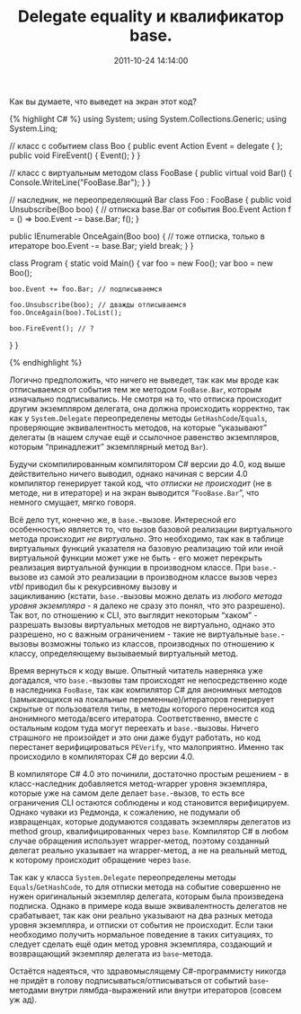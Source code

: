 ﻿---
layout: post
title: "Delegate equality и квалификатор base."
date: 2011-10-24 14:14:00
categories: 11860844787
tags: csharp clr .net delegate base
---
Как вы думаете, что выведет на экран этот код?

{% highlight C# %}
using System;
using System.Collections.Generic;
using System.Linq;

// класс с событием
class Boo {
  public event Action Event = delegate { };
  public void FireEvent() { Event(); }
}

// класс с виртуальным методом
class FooBase {
  public virtual void Bar() {
    Console.WriteLine("FooBase.Bar");
  }
}

// наследник, не переопределяющий Bar
class Foo : FooBase {
  public void Unsubscribe(Boo boo) {
    // отписка base.Bar от события Boo.Event
    Action f = () => boo.Event -= base.Bar;
    f();
  }

  public IEnumerable<int> OnceAgain(Boo boo) {
    // тоже отписка, только в итераторе
    boo.Event -= base.Bar;
    yield break;
  }
}

class Program {
  static void Main() {
    var foo = new Foo();
    var boo = new Boo();

    boo.Event += foo.Bar; // подписываемся

    foo.Unsubscribe(boo); // дважды отписываемся
    foo.OnceAgain(boo).ToList();

    boo.FireEvent(); // ?
  }
}

{% endhighlight %}

Логично предположить, что ничего не выведет, так как мы вроде как отписываемся от события тем же методом `FooBase.Bar`, которым изначально подписывались. Не смотря на то, что отписка происходит другим экземпляром делегата, она должна происходить корректно, так как у `System.Delegate` переопределены методы `GetHashCode`/`Equals`, проверяющие эквивалентность методов, на которые “указывают” делегаты (в нашем случае ещё и ссылочное равенство экземпляров, которым “принадлежит” экземплярный метод `Bar`).

Будучи скомпилированным компилятором C# версии до 4.0, код выше действительно ничего выводил, однако начиная с версии 4.0 компилятор генерирует такой код, что *отписки не происходит* (не в методе, ни в итераторе) и на экран выводится “`FooBase.Bar`”, что немного смущает, мягко говоря.

Всё дело тут, конечно же, в `base.`-вызове. Интересной его особенностью является то, что вызов базовой реализации виртуального метода происходит *не виртуально*. Это необходимо, так как в таблице виртуальных функций указателя на базовую реализацию той или иной виртуальной функции может уже не быть - его может перекрыть реализация виртуальной функции в производном классе. При `base.`-вызове из самой это реализации в производном классе вызов через *vtbl* приводил бы к рекурсивному вызову и зацикливанию (кстати, `base.`-вызовы можно делать из *любого метода уровня экземпляра* - я далеко не сразу это понял, что это разрешено). Так вот, по отношению к CLI, это выглядит некоторым “хаком” - разрешать вызовы виртуальных методов не виртуально, однако это разрешено, но с важным ограничением - такие не виртуальные `base.`-вызовы возможны только из классов, производных по отношению к классу, определяющему вызываемый виртуальный метод.

Время вернуться к коду выше. Опытный читатель наверняка уже догадался, что `base.`-вызовы там происходят не непосредственно коде в наследника `FooBase`, так как компилятор C# для анонимных методов (замыкающихся на локальные переменные)/итераторов генерирует скрытые от пользователя типы, в методы которого переносится код анонимного метода/всего итератора. Соответственно, вместе с остальным кодом туда могут переехать и `base.`-вызовы. Ничего страшного не произойдет и это они даже будут работать, но код перестанет верифицироваться `PEVerify`, что малоприятно. Именно так происходило в компиляторах C# до версии 4.0.

В компиляторе C# 4.0 это починили, достаточно простым решением - в класс-наследник добавляется метод-wrapper уровня экземпляра, которые уже на самом деле делает `base.`-вызов, то есть все ограничения CLI остаются соблюдены и код становится верифицируем. Однако чуваки из Редмонда, к сожалению, не подумали об извращенцах, которые додумаются создавать экземпляры делегатов из method group, квалифицированных через `base`. Компилятор C# в любом случае обращения использует wrapper-метод, поэтому созданный делегат реально указывает на wrapper-метод, а не на реальный метод, к которому происходит обращение через `base`.

Так как у класса `System.Delegate` переопределены методы `Equals`/`GetHashCode`, то для отписки метода на событие совершенно не нужен оригинальный экземпляр делегата, которым была произведена подписка. Однако в примере кода выше эквивалентность делегатов не срабатывает, так как они реально указывают на два разных метода уровня экземпляра, и отписки от события не происходит. Если таки необходимо получить нормальное поведение в таких ситуациях, то следует сделать ещё один метод уровня экземпляра, создающий и возвращающий экземпляр делегата из `base`-метода.

Остаётся надеяться, что здравомыслящему C#-программисту никогда не придёт в голову подписываться/отписываться от событий `base`-методами внутри лямбда-выражений или внутри итераторов (совсем уж ад).